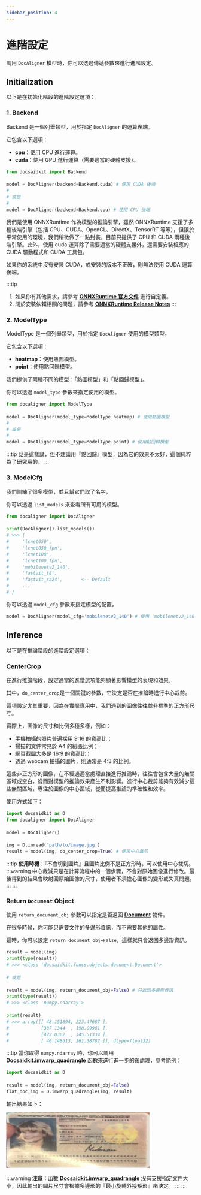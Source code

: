 ```yaml
---
sidebar_position: 4
---
```


# 進階設定

調用 `DocAligner` 模型時，你可以透過傳遞參數來進行進階設定。

## Initialization

以下是在初始化階段的進階設定選項：

### 1. Backend

Backend 是一個列舉類型，用於指定 `DocAligner` 的運算後端。

它包含以下選項：
- **cpu**：使用 CPU 進行運算。
- **cuda**：使用 GPU 進行運算（需要適當的硬體支援）。


```python
from docsaidkit import Backend

model = DocAligner(backend=Backend.cuda) # 使用 CUDA 後端
#
# 或是
#
model = DocAligner(backend=Backend.cpu) # 使用 CPU 後端
```

我們是使用 ONNXRuntime 作為模型的推論引擎，雖然 ONNXRuntime 支援了多種後端引擎（包括 CPU、CUDA、OpenCL、DirectX、TensorRT 等等），但限於平常使用的環境，我們稍微做了一點封裝，目前只提供了 CPU 和 CUDA 兩種後端引擎。此外，使用 cuda 運算除了需要適當的硬體支援外，還需要安裝相應的 CUDA 驅動程式和 CUDA 工具包。

如果你的系統中沒有安裝 CUDA，或安裝的版本不正確，則無法使用 CUDA 運算後端。

:::tip
1. 如果你有其他需求，請參考 [**ONNXRuntime 官方文件**](https://onnxruntime.ai/docs/execution-providers/index.html) 進行自定義。
2. 關於安裝依賴相關的問題，請參考 [**ONNXRuntime Release Notes**](https://onnxruntime.ai/docs/execution-providers/CUDA-ExecutionProvider.html#requirements)
:::

### 2. ModelType

ModelType 是一個列舉類型，用於指定 `DocAligner` 使用的模型類型。

它包含以下選項：
- **heatmap**：使用熱圖模型。
- **point**：使用點回歸模型。

我們提供了兩種不同的模型：「熱圖模型」和「點回歸模型」。

你可以透過 `model_type` 參數來指定使用的模型。

```python
from docaligner import ModelType

model = DocAligner(model_type=ModelType.heatmap) # 使用熱圖模型
#
# 或是
#
model = DocAligner(model_type=ModelType.point) # 使用點回歸模型
```

:::tip
話是這樣講，但不建議用『點回歸』模型，因為它的效果不太好，這個純粹為了研究用的。
:::

### 3. ModelCfg

我們訓練了很多模型，並且幫它們取了名字，

你可以透過 `list_models` 來查看所有可用的模型。

```python
from docaligner import DocAligner

print(DocAligner().list_models())
# >>> [
#     'lcnet050',
#     'lcnet050_fpn',
#     'lcnet100',
#     'lcnet100_fpn',
#     'mobilenetv2_140',
#     'fastvit_t8',
#     'fastvit_sa24',       <-- Default
#     ...
# ]
```

你可以透過 `model_cfg` 參數來指定模型的配置。

```python
model = DocAligner(model_cfg='mobilenetv2_140') # 使用 'mobilenetv2_140' 配置
```

## Inference

以下是在推論階段的進階設定選項：

### CenterCrop

在進行推論階段，設定適當的進階選項能夠顯著影響模型的表現和效果。

其中，`do_center_crop`是一個關鍵的參數，它決定是否在推論時進行中心裁剪。

這項設定尤其重要，因為在實際應用中，我們遇到的圖像往往並非標準的正方形尺寸。

實際上，圖像的尺寸和比例多種多樣，例如：
- 手機拍攝的照片普遍採用 9:16 的寬高比；
- 掃描的文件常見於 A4 的紙張比例；
- 網頁截圖大多是 16:9 的寬高比；
- 透過 webcam 拍攝的圖片，則通常是 4:3 的比例。

這些非正方形的圖像，在不經過適當處理直接進行推論時，往往會包含大量的無關區域或空白，從而對模型的推論效果產生不利影響。進行中心裁剪能夠有效減少這些無關區域，專注於圖像的中心區域，從而提高推論的準確性和效率。

使用方式如下：

```python
import docsaidkit as D
from docaligner import DocAligner

model = DocAligner()

img = D.imread('path/to/image.jpg')
result = model(img, do_center_crop=True) # 使用中心裁剪
```

:::tip
**使用時機**：『不會切到圖片』且圖片比例不是正方形時，可以使用中心裁切。
:::warning
中心裁減只是在計算流程中的一個步驟，不會對原始圖像進行修改。最後得到的結果會映射回原始圖像的尺寸，使用者不須擔心圖像的變形或失真問題。
:::
:::


### Return `Document` Object

使用 `return_document_obj` 參數可以指定是否返回 [**Document**](../docsaidkit/funcs/objects/document) 物件。

在很多時候，你可能只需要文件的多邊形資訊，而不需要其他的屬性。

這時，你可以設定 `return_document_obj=False`，這樣就只會返回多邊形資訊。

```python
result = model(img)
print(type(result))
# >>> <class 'docsaidkit.funcs.objects.document.Document'>

# 或是

result = model(img, return_document_obj=False) # 只返回多邊形資訊
print(type(result))
# >>> <class 'numpy.ndarray'>

print(result)
# >>> array([[ 48.151894, 223.47687 ],
#            [387.1344  , 198.09961 ],
#            [423.0362  , 345.51334 ],
#            [ 40.148613, 361.38782 ]], dtype=float32)
```

:::tip
當你取得 `numpy.ndarray` 時，你可以調用 [**Docsaidkit.imwarp_quadrangle**](../docsaidkit/funcs/vision/geometric/imwarp_quadrangle) 函數來進行進一步的後處理，參考範例：

```python
import docsaidkit as D

result = model(img, return_document_obj=False)
flat_doc_img = D.imwarp_quadrangle(img, result)
```

輸出結果如下：

![flat_doc_img](./resources/flat_result_1.jpg)

:::warning
**注意**：函數 [**Docsaidkit.imwarp_quadrangle**](../docsaidkit/funcs/vision/geometric/imwarp_quadrangle) 沒有支援指定文件大小，因此輸出的圖片尺寸會根據多邊形的『最小旋轉外接矩形』來決定。
:::
:::